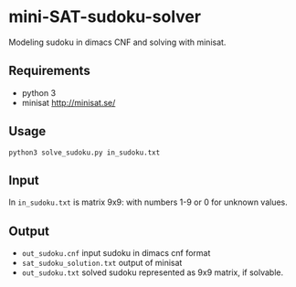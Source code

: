 # mini-SAT-sudoku-solver
Modeling sudoku in dimacs CNF and solving with minisat.

## Requirements

- python 3
- minisat http://minisat.se/

## Usage

`python3 solve_sudoku.py in_sudoku.txt`

## Input

In `in_sudoku.txt` is matrix 9x9: with numbers 1-9 or 0 for unknown values.

## Output
- `out_sudoku.cnf` input sudoku in dimacs cnf format
- `sat_sudoku_solution.txt` output of minisat
- `out_sudoku.txt` solved sudoku represented as 9x9 matrix, if solvable.

